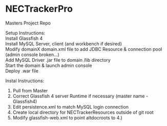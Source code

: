# NECTrackerPro
Masters Project Repo  

Setup Instructions:  
Install Glassfish 4  
Install MySQL Server, client (and workbench if desired)  
Modify domainX domain.xml file to add JDBC Resource & connection pool (admin console broken...)  
Add MySQL Driver .jar file to domain /lib directory  
Start the domain & launch admin console  
Deploy .war file  

Instal Instructions:  
1. Pull from Master  
2. Correct Glassfish 4 server Runtime if necessary (master name - Glassfish4)  
3. Edit persistence.xml to match MySQL login connection  
4. Create local directory for NECTrackerResources outside of git root  
5. Modify glassfish-web.xml to point altdocroots to 4.)  

